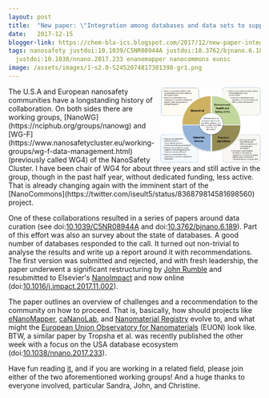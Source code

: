 ```yaml
---
layout: post
title:  "New paper: \"Integration among databases and data sets to support productive nanotechnology: Challenges and recommendations\""
date:   2017-12-15
blogger-link: https://chem-bla-ics.blogspot.com/2017/12/new-paper-integration-among-databases.html
tags: nanosafety justdoi:10.1039/C5NR08944A justdoi:10.3762/bjnano.6.189 doi:10.1016/J.IMPACT.2017.11.002
  justdoi:10.1038/nnano.2017.233 enanomapper nanocommons eunsc
image: /assets/images/1-s2.0-S2452074817301398-gr1.png
---
```


<img style="float: right;" src="/assets/images/1-s2.0-S2452074817301398-gr1.png" width="200" alt="Figure 1 from the NanoImpact article. CC-BY."/>
The U.S.A and European nanosafety communities have a longstanding history of collaboration. On both sides there are working groups,
[NanoWG](https://nciphub.org/groups/nanowg) and [WG-F](https://www.nanosafetycluster.eu/working-groups/wg-f-data-management.html) (previously called
WG4) of the NanoSafety Cluster. I have been chair of WG4 for about three years and still active in the group, though in the past half year, without
dedicated funding, less active. That is already changing again with the imminent start of the
[NanoCommons](https://twitter.com/iseult5/status/836879814581698560) project.

One of these collaborations resulted in a series of papers around data curation (see
doi:[10.1039/C5NR08944A](https://doi.org/10.1039/C5NR08944A) and
doi:[10.3762/bjnano.6.189](https://doi.org/10.3762/bjnano.6.189)). Part of this effort was also an survey about the state of databases. A good
number of databases responded to the call. It turned out non-trivial to analyse the results and write up a report around it with recommendations.
The first version was submitted and rejected, and with fresh leadership, the paper underwent a significant restructuring by
[John Rumble](http://www.codata.org/events/codata-prize/2006-john-rumble-usa) and resubmitted to Elsevier's
[NanoImpact](http://www.sciencedirect.com/science/journal/24520748) and now online
(doi:[10.1016/j.impact.2017.11.002](http://dx.doi.org/10.1016/j.impact.2017.11.002)).

The paper outlines an overview of challenges and a recommendation to the community on how to proceed. That is, basically, how should projects
like [eNanoMapper](https://search.data.enanomapper.net/), [caNanoLab](https://cananolab.nci.nih.gov/caNanoLab/), and
[Nanomaterial Registry](https://www.nanomaterialregistry.org/) evolve to, and what might the
[European Union Observatory for Nanomaterials](https://echa.europa.eu/-/eu-observatory-for-nanomaterials-launched) (EUON) look like. BTW, a
similar paper by Tropsha et al. was recently published the other week with a focus on the USA database ecosystem
(doi:[10.1038/nnano.2017.233](https://doi.org/10.1038/nnano.2017.233)).

Have fun reading [it](https://doi.org/10.1016/j.impact.2017.11.002), and if you are working in a related field, please join
either of the two aforementioned working groups! And a huge thanks to everyone involved, particular Sandra, John, and Christine.

